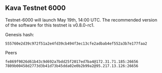 ## Kava Testnet 6000
Testnet-6000 will launch May 19th, 14:00 UTC. The recommended version of the software for this testnet is v0.8.0-rc1.

Genesis hash:

```
555760e2d39c972f51a2e4fd39cb494f3ec13cfe2adbab4ef552a3b7e177faa2
```

Peers

```
fe869f9826d61b43c9d692a7bdd25f2017ed7ba4@172.31.71.185:26656
7809b00458d2773d3b41d73b45dda02e0b2b99a2@95.217.13.126:26656
```